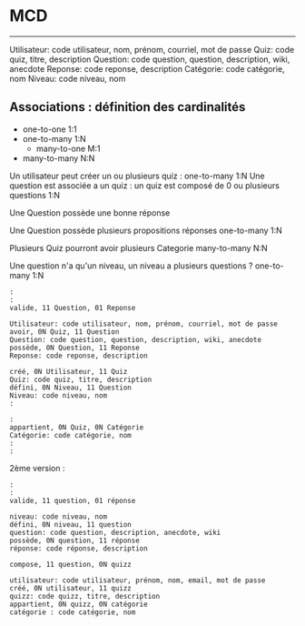 # MCD

---

Utilisateur: code utilisateur, nom, prénom, courriel, mot de passe
Quiz: code quiz, titre, description
Question: code question, question, description, wiki, anecdote
Reponse: code reponse, description
Catégorie: code catégorie, nom
Niveau: code niveau, nom


## Associations : définition des cardinalités

- one-to-one 1:1
- one-to-many 1:N
    - many-to-one M:1
- many-to-many N:N


Un utilisateur peut créer un ou plusieurs quiz : one-to-many 1:N
Une question est associée a un quiz : un quiz est composé de 0 ou plusieurs questions 1:N

Une Question possède une bonne réponse

Une Question possède plusieurs propositions réponses one-to-many 1:N

Plusieurs Quiz pourront avoir plusieurs Categorie many-to-many N:N

Une question n'a qu'un niveau, un niveau a plusieurs questions ? one-to-many 1:N


```
:
:
valide, 11 Question, 01 Reponse

Utilisateur: code utilisateur, nom, prénom, courriel, mot de passe
avoir, 0N Quiz, 11 Question
Question: code question, question, description, wiki, anecdote
possède, 0N Question, 11 Reponse
Reponse: code reponse, description

créé, 0N Utilisateur, 11 Quiz
Quiz: code quiz, titre, description
défini, 0N Niveau, 11 Question
Niveau: code niveau, nom
:

:
appartient, 0N Quiz, 0N Catégorie
Catégorie: code catégorie, nom
:
:
```

2ème version :

```
:
:
valide, 11 question, 01 réponse

niveau: code niveau, nom
défini, 0N niveau, 11 question
question: code question, description, anecdote, wiki
possède, 0N question, 11 réponse
réponse: code réponse, description

compose, 11 question, 0N quizz

utilisateur: code utilisateur, prénom, nom, email, mot de passe
créé, 0N utilisateur, 11 quizz
quizz: code quizz, titre, description
appartient, 0N quizz, 0N catégorie
catégorie : code catégorie, nom
```
